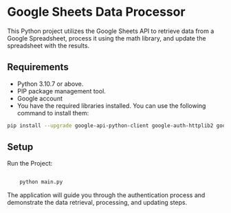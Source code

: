 # Google Sheets Data Processor

This Python project utilizes the Google Sheets API to retrieve data from a Google Spreadsheet, process it using the math library, and update the spreadsheet with the results.

## Requirements

- Python 3.10.7 or above.
- PIP package management tool.
- Google account
- You have the required libraries installed. You can use the following command to install them:

```bash
pip install --upgrade google-api-python-client google-auth-httplib2 google-auth-oauthlib
```
## Setup

Run the Project:

```bash

    python main.py
```
The application will guide you through the authentication process and demonstrate the data retrieval, processing, and updating steps.